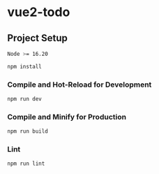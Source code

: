 # vue2-todo

## Project Setup

```bash
Node >= 16.20
```

```sh
npm install
```

### Compile and Hot-Reload for Development

```sh
npm run dev
```

### Compile and Minify for Production

```sh
npm run build
```

### Lint

```sh
npm run lint
```

